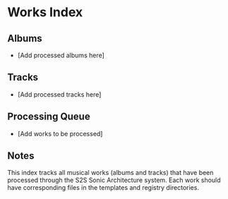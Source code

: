 # Works Index

## Albums
- [Add processed albums here]

## Tracks
- [Add processed tracks here]

## Processing Queue
- [Add works to be processed]

## Notes
This index tracks all musical works (albums and tracks) that have been processed through the S2S Sonic Architecture system. Each work should have corresponding files in the templates and registry directories.
